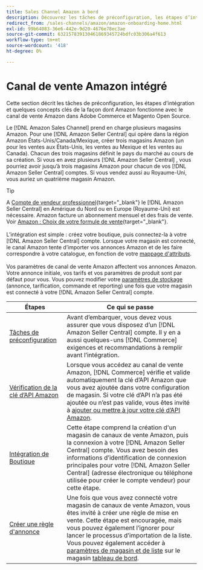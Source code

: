 ```yaml
---
title: Sales Channel Amazon à bord
description: Découvrez les tâches de préconfiguration, les étapes d’intégration et la façon dont Amazon fonctionne avec l’Sales Channel Amazon dans Adobe Commerce et l’Magento Open Source.
redirect_from: /sales-channels/amazon/amazon-onboarding-home.html
exl-id: 99b64083-36e6-442e-9d20-4676e78ec3ae
source-git-commit: 632157839130461869345724bdfc03b306a4f613
workflow-type: tm+mt
source-wordcount: '418'
ht-degree: 0%

---
```


# Canal de vente Amazon intégré

Cette section décrit les tâches de préconfiguration, les étapes d&#39;intégration et quelques concepts clés de la façon dont Amazon fonctionne avec le canal de vente Amazon dans Adobe Commerce et Magento Open Source.

Le [!DNL Amazon Sales Channel] prend en charge plusieurs magasins Amazon. Pour une [!DNL Amazon Seller Central] qui opère dans la région Amazon États-Unis/Canada/Mexique, créer trois magasins Amazon (un pour les ventes aux États-Unis, les ventes au Mexique et les ventes au Canada). Chacun des trois magasins définit le pays du marché au cours de sa création. Si vous en avez plusieurs [!DNL Amazon Seller Central] , vous pourriez avoir jusqu’à trois magasins Amazon pour chacun de vos [!DNL Amazon Seller Central] comptes. Si vous vendez aussi au Royaume-Uni, vous auriez un quatrième magasin Amazon.

>[!TIP]
>
>A [Compte de vendeur professionnel](https://sell.amazon.com/){target=&quot;_blank&quot;} le [!DNL Amazon Seller Central] en Amérique du Nord ou en Europe (Royaume-Uni) est nécessaire. Amazon facture un abonnement mensuel et des frais de vente. Voir [Amazon : Choix de votre formule de vente](https://sell.amazon.com/pricing.html){target=&quot;_blank&quot;}.<br><br>
>L’intégration est simple : créez votre boutique, puis connectez-la à votre [!DNL Amazon Seller Central] compte.
>Lorsque votre magasin est connecté, le canal Amazon tente d’importer vos annonces Amazon et de les faire correspondre à votre catalogue, en fonction de votre [mappage d&#39;attributs](./attributes-view.md).<br><br>
>Vos paramètres de canal de vente Amazon affectent vos annonces Amazon. Votre annonce initiale, vos tarifs et vos paramètres de produit sont par défaut pour vous. Vous pouvez modifier votre [paramètres de stockage](./ob-store-review.md) (annonce, tarification, commande et reporting) une fois que votre magasin est connecté à votre [!DNL Amazon Seller Central] compte.

| Étapes | Ce qui se passe |
|--- |--- |
| [Tâches de préconfiguration](./amazon-pre-setup-tasks.md) | Avant d’embarquer, vous devez vous assurer que vous disposez d’un [!DNL Amazon Seller Central] compte. Il y en a aussi quelques-uns [!DNL Commerce] exigences et recommandations à remplir avant l’intégration. |
| [Vérification de la clé d’API Amazon](./amazon-verify-api-key.md) | Lorsque vous accédez au canal de vente Amazon, [!DNL Commerce] vérifie et valide automatiquement la clé d’API Amazon que vous avez ajoutée dans votre configuration de magasin. Si votre clé d’API n’a pas été ajoutée ou n’est pas valide, vous êtes invité à [ajouter ou mettre à jour votre clé d’API Amazon](./amazon-verify-api-key.md). |
| [Intégration de Boutique](./store-integration.md) | Cette étape comprend la création d&#39;un magasin de canaux de vente Amazon, puis la connexion à votre [!DNL Amazon Seller Central] compte. Vous avez besoin des informations d’identification de connexion principales pour votre [!DNL Amazon Seller Central] (adresse électronique ou téléphone utilisée pour créer le compte vendeur) pour cette étape. |
| [Créer une règle d&#39;annonce](./ob-create-listing-rule.md) | Une fois que vous avez connecté votre magasin de canaux de vente Amazon, vous êtes invité à créer une règle de mise en vente. Cette étape est encouragée, mais vous pouvez également l’ignorer pour lancer le processus d’importation de la liste. Vous pouvez également accéder à [paramètres de magasin et de liste](./ob-store-review.md) sur le magasin [tableau de bord](./amazon-store-dashboard.md). |
